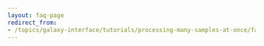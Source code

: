 ```yaml
---
layout: faq-page
redirect_from:
- /topics/galaxy-interface/tutorials/processing-many-samples-at-once/faqs/index
---
```

